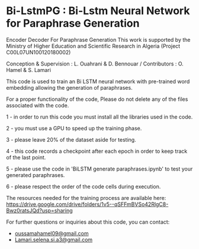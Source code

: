 # Bi-LstmPG : Bi-Lstm Neural Network for Paraphrase Generation
Encoder Decoder For Paraphrase Generation This work is supported by the Ministry of Higher Education and Scientific Research in Algeria (Project C00L07UN100120180002)

Conception & Supervision : L. Ouahrani & D. Bennouar / Contributors : O. Hamel & S. Lamari

This code is used to train an Bi LSTM neural network with pre-trained word embedding allowing the generation 
of paraphrases.

For a proper functionality of the code, Please do not delete any of the files associated with the code.

1 - in order to run this code you must install all the libraries used in the code.

2 - you must use a GPU to speed up the training phase.

3 - please leave 20% of the dataset aside for testing.

4 - this code records a checkpoint after each epoch in order to keep track of the last point.

5 - please use the code in 'BiLSTM generate paraphrases.ipynb' to test your generated paraphrases.

6 - please respect the order of the code cells during execution.

The resources needed for the training process are available here:
https://drive.google.com/drive/folders/1v5--qSFFmBVSo42RlgC8-Bwz0ratsJQd?usp=sharing

For further questions or inquiries about this code, you can contact:
- oussamahamel09@gmail.com
- Lamari.selena.si.a3@gmail.com
